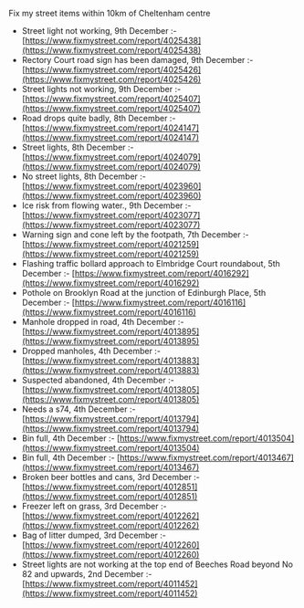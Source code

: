 Fix my street items within 10km of Cheltenham centre

<!-- fix_marker starts -->

- Street light not working, 9th December :- [https://www.fixmystreet.com/report/4025438](https://www.fixmystreet.com/report/4025438)
- Rectory Court road sign has been damaged, 9th December :- [https://www.fixmystreet.com/report/4025426](https://www.fixmystreet.com/report/4025426)
- Street lights not working, 9th December :- [https://www.fixmystreet.com/report/4025407](https://www.fixmystreet.com/report/4025407)
- Road drops quite badly, 8th December :- [https://www.fixmystreet.com/report/4024147](https://www.fixmystreet.com/report/4024147)
- Street lights, 8th December :- [https://www.fixmystreet.com/report/4024079](https://www.fixmystreet.com/report/4024079)
- No street lights, 8th December :- [https://www.fixmystreet.com/report/4023960](https://www.fixmystreet.com/report/4023960)
- Ice risk from flowing water., 9th December :- [https://www.fixmystreet.com/report/4023077](https://www.fixmystreet.com/report/4023077)
- Warning sign and cone left by the footpath, 7th December :- [https://www.fixmystreet.com/report/4021259](https://www.fixmystreet.com/report/4021259)
- Flashing traffic bollard approach to Elmbridge Court roundabout, 5th December :- [https://www.fixmystreet.com/report/4016292](https://www.fixmystreet.com/report/4016292)
- Pothole on Brooklyn Road at the junction of Edinburgh Place, 5th December :- [https://www.fixmystreet.com/report/4016116](https://www.fixmystreet.com/report/4016116)
- Manhole dropped in road, 4th December :- [https://www.fixmystreet.com/report/4013895](https://www.fixmystreet.com/report/4013895)
- Dropped manholes, 4th December :- [https://www.fixmystreet.com/report/4013883](https://www.fixmystreet.com/report/4013883)
- Suspected abandoned, 4th December :- [https://www.fixmystreet.com/report/4013805](https://www.fixmystreet.com/report/4013805)
- Needs a s74, 4th December :- [https://www.fixmystreet.com/report/4013794](https://www.fixmystreet.com/report/4013794)
- Bin full, 4th December :- [https://www.fixmystreet.com/report/4013504](https://www.fixmystreet.com/report/4013504)
- Bin full, 4th December :- [https://www.fixmystreet.com/report/4013467](https://www.fixmystreet.com/report/4013467)
- Broken beer bottles and cans, 3rd December :- [https://www.fixmystreet.com/report/4012851](https://www.fixmystreet.com/report/4012851)
- Freezer left on grass, 3rd December :- [https://www.fixmystreet.com/report/4012262](https://www.fixmystreet.com/report/4012262)
- Bag of litter dumped, 3rd December :- [https://www.fixmystreet.com/report/4012260](https://www.fixmystreet.com/report/4012260)
- Street lights are not working at the top end of Beeches Road beyond No 82 and upwards, 2nd December :- [https://www.fixmystreet.com/report/4011452](https://www.fixmystreet.com/report/4011452)

<!-- fix_marker ends -->